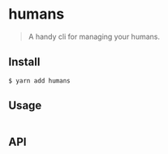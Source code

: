 # humans

> A handy cli for managing your humans.


## Install

```
$ yarn add humans
```


## Usage

```js

```


## API
